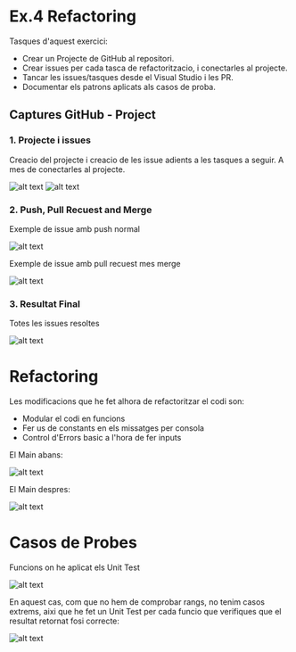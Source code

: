 # Ex.4 Refactoring

Tasques d'aquest exercici:
- Crear un Projecte de GitHub al repositori.
- Crear issues per cada tasca de refactoritzacio, i conectarles al projecte.
- Tancar les issues/tasques desde el Visual Studio i les PR.
- Documentar els patrons aplicats als casos de proba.


## Captures GitHub - Project

### 1. Projecte i issues
Creacio del projecte i creacio de les issue adients a les tasques a seguir. A mes de conectarles al projecte.

![alt text](./img/PantallaProject.png)
![alt text](./img/PantallaIssues.png)


### 2. Push, Pull Recuest and Merge
Exemple de issue amb push normal

![alt text](./img/Project.png)

Exemple de issue amb pull recuest mes merge

![alt text](./img/PR%20and%20Merge.png)


### 3. Resultat Final
Totes les issues resoltes

![alt text](./img/Finished.png)


# Refactoring
Les modificacions que he fet alhora de refactoritzar el codi son:
- Modular el codi en funcions
- Fer us de constants en els missatges per consola
- Control d'Errors basic a l'hora de fer inputs

El Main abans:

![alt text](./img/MainAbans.png)

El Main despres:

![alt text](./img/MainDespres.png)


# Casos de Probes
Funcions on he aplicat els Unit Test

![alt text](./img/Funciones%20Modulacioncp.png)

En aquest cas, com que no hem de comprobar rangs, no tenim casos extrems, aixi que he fet un Unit Test per cada funcio que verifiques que el resultat retornat fosi correcte:

![alt text](./img/UnitTest.png)
